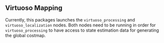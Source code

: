 ## Virtuoso Mapping

Currently, this packages launches the `virtuoso_processing` and `virtuoso_localization` nodes. Both nodes need to be running in order for `virtuoso_processing` to have access to state estimation data for generating the global costmap.
